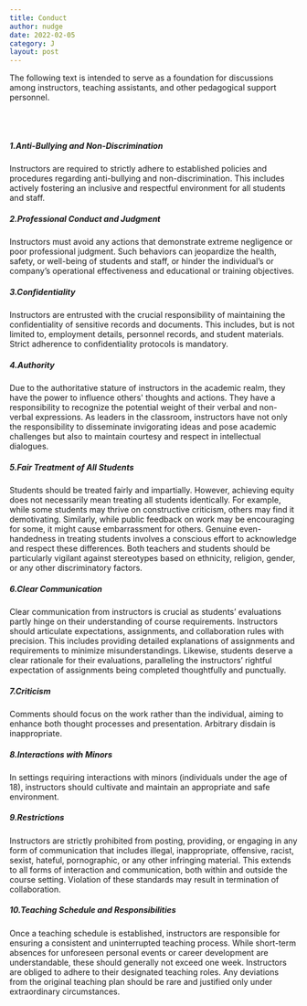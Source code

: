 ```yaml
---
title: Conduct
author: nudge
date: 2022-02-05
category: J
layout: post
---
```

The following text is intended to serve as a foundation for discussions among instructors, teaching assistants, and other pedagogical support personnel.

<br>
<br>

##### 1.Anti-Bullying and Non-Discrimination
Instructors are required to strictly adhere to established policies and procedures regarding anti-bullying and non-discrimination. This includes actively fostering an inclusive and respectful environment for all students and staff.
<br>
##### 2.Professional Conduct and Judgment
Instructors must avoid any actions that demonstrate extreme negligence or poor professional judgment. Such behaviors can jeopardize the health, safety, or well-being of students and staff, or hinder the individual’s or company’s operational effectiveness and educational or training objectives.
<br>
##### 3.Confidentiality
Instructors are entrusted with the crucial responsibility of maintaining the confidentiality of sensitive records and documents. This includes, but is not limited to, employment details, personnel records, and student materials. Strict adherence to confidentiality protocols is mandatory.
<br>
##### 4.Authority
Due to the authoritative stature of instructors in the academic realm, they have the power to influence others' thoughts and actions. They have a responsibility to recognize the potential weight of their verbal and non-verbal expressions. As leaders in the classroom, instructors have not only the responsibility to disseminate invigorating ideas and pose academic challenges but also to maintain courtesy and respect in intellectual dialogues.
<br>
##### 5.Fair Treatment of All Students
Students should be treated fairly and impartially. However, achieving equity does not necessarily mean treating all students identically. For example, while some students may thrive on constructive criticism, others may find it demotivating. Similarly, while public feedback on work may be encouraging for some, it might cause embarrassment for others. Genuine even-handedness in treating students involves a conscious effort to acknowledge and respect these differences. Both teachers and students should be particularly vigilant against stereotypes based on ethnicity, religion, gender, or any other discriminatory factors.
<br>
##### 6.Clear Communication
Clear communication from instructors is crucial as students’ evaluations partly hinge on their understanding of course requirements. Instructors should articulate expectations, assignments, and collaboration rules with precision. This includes providing detailed explanations of assignments and requirements to minimize misunderstandings. Likewise, students deserve a clear rationale for their evaluations, paralleling the instructors’ rightful expectation of assignments being completed thoughtfully and punctually.
<br>

##### 7.Criticism
Comments should focus on the work rather than the individual, aiming to enhance both thought processes and presentation.  Arbitrary disdain is inappropriate.
<br>

##### 8.Interactions with Minors
In settings requiring interactions with minors (individuals under the age of 18), instructors should cultivate and maintain an appropriate and safe environment.
<br>

##### 9.Restrictions
Instructors are strictly prohibited from posting, providing, or engaging in any form of communication that includes illegal, inappropriate, offensive, racist, sexist, hateful, pornographic, or any other infringing material. This extends to all forms of interaction and communication, both within and outside the course setting. Violation of these standards may result in termination of collaboration.
<br>

##### 10.Teaching Schedule and Responsibilities
Once a teaching schedule is established, instructors are responsible for ensuring a consistent and uninterrupted teaching process. While short-term absences for unforeseen personal events or career development are understandable, these should generally not exceed one week. Instructors are obliged to adhere to their designated teaching roles. Any deviations from the original teaching plan should be rare and justified only under extraordinary circumstances.

<br>
<br>
